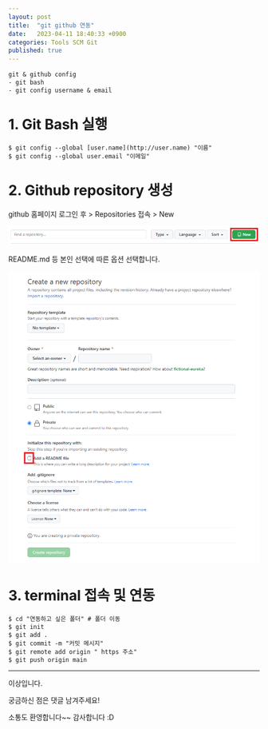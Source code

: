 ```yaml
---
layout: post
title:  "git github 연동"
date:   2023-04-11 18:40:33 +0900
categories: Tools SCM Git
published: true
---
```

```
git & github config
- git bash
- git config username & email
```

# 1. Git Bash 실행

```
$ git config --global [user.name](http://user.name) "이름"
$ git config --global user.email "이메일"
```

# 2. Github repository 생성

github 홈페이지 로그인 후 > Repositories 접속 > New

![github_connect1](/assets/img/Tools/SCM/Git/2023-04-11-%08github_connect/github_connect1.png)

README.md 등 본인 선택에 따른 옵션 선택합니다.

![github_connect2](/assets/img/Tools/SCM/Git/2023-04-11-%08github_connect/github_connect2.png)

# 3. terminal 접속 및 연동

```
$ cd "연동하고 싶은 폴더" # 폴더 이동
$ git init
$ git add .
$ git commit -m "커밋 메시지"
$ git remote add origin " https 주소"
$ git push origin main
```

---

이상입니다.

궁금하신 점은 댓글 남겨주세요!

소통도 환영합니다~~ 감사합니다 :D